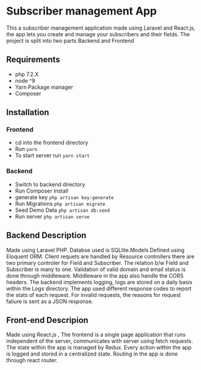 # Subscriber management App
This a subscriber management application made using Laravel and React.js, the app lets you create and manage your subscribers and their fields. The project is split into two parts Backend and Frontend
## Requirements
  - php 7.2.X
  - node ^9
  - Yarn Package manager
  - Composer

## Installation
### Frontend
- cd into the frontend directory
- Run `yarn`
- To start server run `yarn start`

### Backend
- Switch to backend directory
- Run Composer Install
- generate key `php artisan key:generate`
- Run Migrations `php artisan migrate`
- Seed Demo Data `php artisan db:seed`
- Run server `php artisan serve`

## Backend Description
Made using Laravel PHP. Databse used is SQLlite.Models Defined using Eloquent ORM. Client requets are handled by Resource controllers there are two primary controler for Field and Subscriber. The relation b/w Field and Subscriber is many to one.
Validation of valid domain and email status is done through middleware. Middleware in the app also handle the CORS headers. 
The backend implements logging, logs are stored on a daily basis within the Logs directory. The app used different response codes to report the stats of each request. For invalid requests, the reasons for request faliure is sent as a JSON response.

## Front-end Descripion
Made using React.js , The frontend is a single page application that runs independent of the server, communicates with server using fetch requests.
The state within the app is managed by Redux. Every action within the app is logged and stored in a centralized state.
Routing in the app is done through react router.
